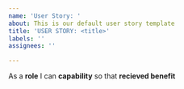 ```yaml
---
name: 'User Story: '
about: This is our default user story template
title: 'USER STORY: <title>'
labels: ''
assignees: ''

---
```


As a **role** I can **capability** so that **recieved benefit**
